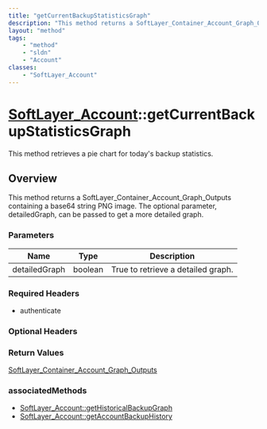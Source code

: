 ```yaml
---
title: "getCurrentBackupStatisticsGraph"
description: "This method returns a SoftLayer_Container_Account_Graph_Outputs containing a base64 string PNG image. The optional param... "
layout: "method"
tags:
    - "method"
    - "sldn"
    - "Account"
classes:
    - "SoftLayer_Account"
---
```

# [SoftLayer_Account](/reference/services/SoftLayer_Account)::getCurrentBackupStatisticsGraph

This method retrieves a pie chart for today's backup statistics.


## Overview 
This method returns a SoftLayer_Container_Account_Graph_Outputs containing a base64 string PNG image. The optional parameter, detailedGraph, can be passed to get a more detailed graph. 

### Parameters 
|Name | Type | Description |
| --- | --- | --- |
|detailedGraph| boolean| True to retrieve a detailed graph.|


### Required Headers
* authenticate

### Optional Headers

### Return Values
<a href='/reference/datatypes/SoftLayer_Container_Account_Graph_Outputs'>SoftLayer_Container_Account_Graph_Outputs </a>


### associatedMethods

*  [SoftLayer_Account::getHistoricalBackupGraph](/reference/services/SoftLayer_Account/getHistoricalBackupGraph )
*  [SoftLayer_Account::getAccountBackupHistory](/reference/services/SoftLayer_Account/getAccountBackupHistory )

